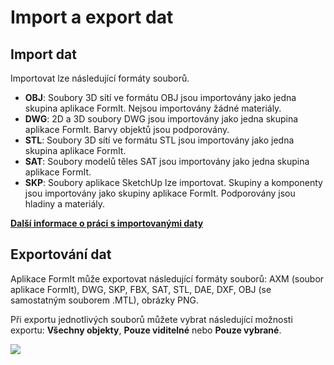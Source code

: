 # Import a export dat

## Import dat

Importovat lze následující formáty souborů.

* **OBJ**: Soubory 3D sítí ve formátu OBJ jsou importovány jako jedna skupina aplikace FormIt. Nejsou importovány žádné materiály.
* **DWG**: 2D a 3D soubory DWG jsou importovány jako jedna skupina aplikace FormIt. Barvy objektů jsou podporovány.
* **STL**: Soubory 3D sítí ve formátu STL jsou importovány jako jedna skupina aplikace FormIt.
* **SAT**: Soubory modelů těles SAT jsou importovány jako jedna skupina aplikace FormIt.
* **SKP**: Soubory aplikace SketchUp lze importovat. Skupiny a komponenty jsou importovány jako skupiny aplikace FormIt. Podporovány jsou hladiny a materiály.&#x20;

[**Další informace o práci s importovanými daty**](../formit-primer/part-i/import-export-and-content-library.md)

## Exportování dat

Aplikace FormIt může exportovat následující formáty souborů: AXM (soubor aplikace FormIt), DWG, SKP, FBX, SAT, STL, DAE, DXF, OBJ (se samostatným souborem .MTL), obrázky PNG.

Při exportu jednotlivých souborů můžete vybrat následující možnosti exportu: **Všechny objekty**, **Pouze viditelné** nebo **Pouze vybrané**.

![](<../.gitbook/assets/export\_window (1).png>)

